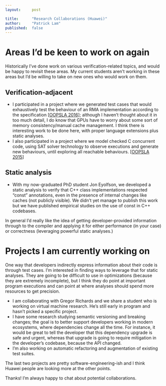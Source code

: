 ```yaml
---
layout:     post

title:      "Research Collaborations (Huawei)"
author:     "Patrick Lam"
published:  false
---
```


# Areas I’d be keen to work on again

Historically I’ve done work on various verification-related topics, and would be happy to revisit these areas. My current students aren’t working in these areas but I’d be willing to take on new ones who would work on them.

## Verification-adjacent
* I participated in a project where we generated test cases that would exhaustively test the behaviour of an RMA implementation according to the specification [[OOPSLA 2016](/papers/16.oopsla.rma-alloy.pdf)]; although I haven’t thought about it in too much detail, I do know that GPUs have to worry about some sort of memory consistency/manual cache management. I think there is interesting work to be done here, with proper language extensions plus static analyses.
* I also participated in a project where we model checked C concurrent code, using SAT solver technology to observe executions and generate new behaviours, until exploring all reachable behaviours. [[OOPSLA 2015](/papers/15.oopsla.satcheck.pdf)]

## Static analysis
* With my now-graduated PhD student Jon Eyolfson, we developed a static analysis to verify that C++ class implementations respected “const” annotations, even in the presence of internal changes like caches (not publicly visible). We didn’t yet manage to publish this work but we have published empirical studies on the use of const in C++ codebases.

In general I’d really like the idea of getting developer-provided information through to the compiler and applying it for either performance (in your case) or correctness (leveraging powerful static analyses.)

# Projects I am currently working on
One way that developers indirectly express information about their code is through test cases. I’m interested in finding ways to leverage that for static analyses. They are going to be difficult to use in optimizations (because they are extremely incomplete), but I think they do point at important program executions and can point at where analyses should spend more resources to get precision.

* I am collaborating with Gregor Richards and we share a student who is working on virtual machine research. He’s still early in program and hasn’t picked a specific project.
* I have some research studying semantic versioning and breaking changes; the goal is to better support developers working in modern ecosystems, where dependencies change all the time. For instance, it would be great to tell the developer that this dependency upgrade is safe and urgent, whereas that upgrade is going to require mitigation in the developer’s codebase, because the API changed.
* I’m also working on automatic refactoring and augmentation of existing test suites.

The last two projects are pretty software-engineering-ish and I think Huawei people are looking more at the other points.

Thanks! I’m always happy to chat about potential collaborations.

